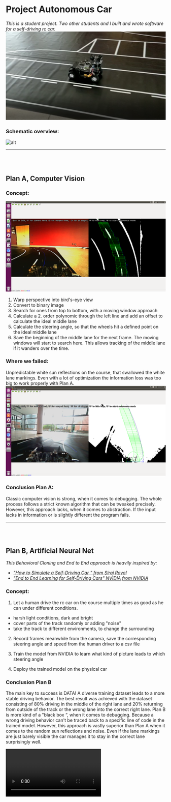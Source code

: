 # Project Autonomous Car
_This is a student project. Two other students and I built and wrote software for a self-driving rc car._
![alt text](https://github.com/AdrianGehrig/Project-Autonomous-Car/blob/master/Documentation/Auto_auf_Strecke.PNG "Thumbnail")

### Schematic overview:
![alt](https://github.com/AdrianGehrig/Project-Autonomous-Car/blob/master/Documentation/%C3%9Cbersicht.jpg)

___
<br><br>
## Plan A,  Computer Vision
### Concept:
![alt text](https://github.com/AdrianGehrig/Project-Autonomous-Car/blob/master/Documentation/OpenCV_ideal2.png "CVgood")

1. Warp perspective into bird's-eye view
2. Convert to binary image
3. Search for ones from top to bottom, with a moving window approach
4. Calculate a 2. order polynomic through the left line and add an offset to calculate the ideal middle lane
5. Calculate the steering angle, so that the wheels hit a defined point on the ideal middle lane
6. Save the beginning of the middle lane for the next frame. The moving windows will start to search here. 
This allows tracking of the middle lane if it wanders over the time.

### Where we failed:
Unpredictable white sun reflections on the course, that swallowed the white lane markings. 
Even with a lot of optimization the information loss was too big to work properly with Plan A.
![alt text](https://github.com/AdrianGehrig/Project-Autonomous-Car/blob/master/Documentation/OpenCV_Spiegelung.png "CVfails")
### Conclusion Plan A:
Classic computer vision is strong, when it comes to debugging. The whole process follows a strict known algorithm that can be tweaked precisely. However, this approach lacks, when it comes to abstraction. If the input lacks in information or is slightly different the program fails.

___
<br><br>

## Plan B,  Artificial Neural Net
_This Behavioral Cloning and End to End approach is heavily inspired by:_ 
* _["How to Simulate a Self-Driving Car
" from Siraj Raval]()_
* _["End to End Learning for Self-Driving Cars" NVIDIA from NVIDIA](https://images.nvidia.com/content/tegra/automotive/images/2016/solutions/pdf/end-to-end-dl-using-px.pdf)_
### Concept:

1. Let a human drive the rc car on the course multiple times as good as he can under different conditions.
* harsh light conditions, dark and bright
* cover parts of the track randomly or adding "noise" 
* take the track to different environments, to change the surrounding
2. Record frames meanwhile from the camera, save the corresponding steering angle and speed from the human driver to a csv file
3. Train the model from NVIDIA to learn what kind of picture leads to which steering angle

4. Deploy the trained model on the physical car




### Conclusion Plan B
The main key to success is DATA! A diverse training dataset leads to a more stable driving behavior. 
The best result was achieved with the dataset consisting of 80% driving in the middle of the right lane and 20% returning from outside of the track or the wrong lane into the correct right lane. 
Plan B is more kind of a "black box “, when it comes to debugging. Because a wrong driving behavior can't be traced back to a specific line of code in the trained model.
However, this approach is vastly superior than Plan A when it comes to the random sun reflections and noise. Even if the lane markings are just barely visible the car manages it to stay in the correct lane surprisingly well.

![alt text](https://github.com/AdrianGehrig/Project-Autonomous-Car/blob/master/Documentation/InAction.mp4
"Video")
